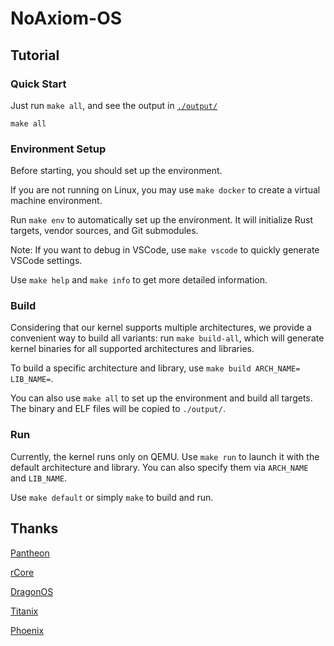 # NoAxiom-OS

## Tutorial

### Quick Start

Just run `make all`, and see the output in [`./output/`](./output/)

```shell
make all
```

### Environment Setup

Before starting, you should set up the environment.

If you are not running on Linux, you may use `make docker` to create a virtual machine environment.

Run `make env` to automatically set up the environment. It will initialize Rust targets, vendor sources, and Git submodules.

Note: If you want to debug in VSCode, use `make vscode` to quickly generate VSCode settings.

Use `make help` and `make info` to get more detailed information.

### Build

Considering that our kernel supports multiple architectures, we provide a convenient way to build all variants: run `make build-all`, which will generate kernel binaries for all supported architectures and libraries.

To build a specific architecture and library, use `make build ARCH_NAME= LIB_NAME=`.

You can also use `make all` to set up the environment and build all targets. The binary and ELF files will be copied to `./output/`.

### Run

Currently, the kernel runs only on QEMU. Use `make run` to launch it with the default architecture and library. You can also specify them via `ARCH_NAME` and `LIB_NAME`.

Use `make default` or simply `make` to build and run.

## Thanks

[Pantheon](https://gitee.com/LiLiangF/pantheon_visionfive)

[rCore](https://rcore-os.cn/rCore-Tutorial-Book-v3/index.html)

[DragonOS](https://github.com/DragonOS-Community/DragonOS)

[Titanix](https://gitlab.eduxiji.net/202318123101314/oskernel2023-Titanix)

[Phoenix](https://gitlab.eduxiji.net/educg-group-22026-2376550/T202418123993075-1053)
